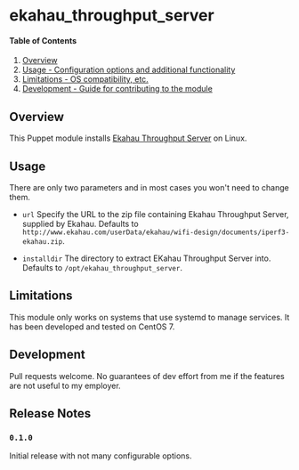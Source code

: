 # ekahau_throughput_server

#### Table of Contents

1. [Overview](#overview)
2. [Usage - Configuration options and additional functionality](#usage)
3. [Limitations - OS compatibility, etc.](#limitations)
4. [Development - Guide for contributing to the module](#development)

## Overview

This Puppet module installs [Ekahau Throughput Server](http://www.ekahau.com/wifidesign/throughput)
on Linux.

## Usage

There are only two parameters and in most cases you won't need to change them.

* `url`
Specify the URL to the zip file containing Ekahau Throughput Server, supplied by Ekahau.
Defaults to `http://www.ekahau.com/userData/ekahau/wifi-design/documents/iperf3-ekahau.zip`.

* `installdir` 
The directory to extract EKahau Throughput Server into. Defaults to
`/opt/ekahau_throughput_server`.

## Limitations

This module only works on systems that use systemd to manage services. It has been
developed and tested on CentOS 7.

## Development

Pull requests welcome. No guarantees of dev effort from me if the features are
not useful to my employer.

## Release Notes

### `0.1.0`

Initial release with not many configurable options.
